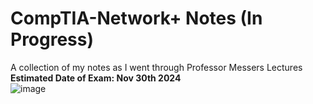 # CompTIA-Network+ Notes (In Progress)
A collection of my notes as I went through Professor Messers Lectures<br>
**Estimated Date of Exam: Nov 30th 2024** <br>
![image](https://github.com/user-attachments/assets/8c0cf3c8-c8ae-4884-bbae-4bb1378e230c)
